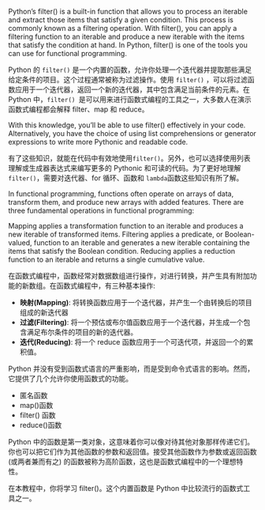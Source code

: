 Python’s filter() is a built-in function that allows you to process an iterable and extract those items that satisfy a given condition. This process is commonly known as a filtering operation. With filter(), you can apply a filtering function to an iterable and produce a new iterable with the items that satisfy the condition at hand. In Python, filter() is one of the tools you can use for functional programming.



Python 的 `filter()` 是一个内置的函数，允许你处理一个迭代器并提取那些满足给定条件的项目。这个过程通常被称为过滤操作。使用 `filter()` ，可以将过滤函数应用于一个迭代器，返回一个新的迭代器，其中包含满足当前条件的元素。在 Python 中，`filter() `是可以用来进行函数式编程的工具之一，大多数人在演示函数式编程都会解释 filter、map 和 reduce。

With this knowledge, you’ll be able to use filter() effectively in your code. Alternatively, you have the choice of using list comprehensions or generator expressions to write more Pythonic and readable code.

有了这些知识，就能在代码中有效地使用` filter() `。另外，也可以选择使用列表理解或生成器表达式来编写更多的 Pythonic 和可读的代码。为了更好地理解 `filter()`，需要对迭代器、for 循环、函数和 `lambda`函数这些知识有所了解。

In functional programming, functions often operate on arrays of data, transform them, and produce new arrays with added features. There are three fundamental operations in functional programming:

Mapping applies a transformation function to an iterable and produces a new iterable of transformed items.
Filtering applies a predicate, or Boolean-valued, function to an iterable and generates a new iterable containing the items that satisfy the Boolean condition.
Reducing applies a reduction function to an iterable and returns a single cumulative value.

在函数式编程中，函数经常对数据数组进行操作，对进行转换，并产生具有附加功能的新数组。在函数式编程中，有三种基本操作:

- **映射(Mapping)**:  将转换函数应用于一个迭代器，并产生一个由转换后的项目组成的新迭代器
- **过滤(Filtering)**:  将一个预估或布尔值函数应用于一个迭代器，并生成一个包含满足布尔条件的项目的新的迭代器。
- **迭代(Reducing)**:  将一个 reduce 函数应用于一个可迭代项，并返回一个的累积值。

Python 并没有受到函数式语言的严重影响，而是受到命令式语言的影响。然而，它提供了几个允许你使用函数式的功能。

- 匿名函数
- map()函数
- filter() 函数
- reduce()函数

Python 中的函数是第一类对象，这意味着你可以像对待其他对象那样传递它们。你也可以把它们作为其他函数的参数和返回值。接受其他函数作为参数或返回函数 (或两者兼而有之) 的函数被称为高阶函数，这也是函数式编程中的一个理想特性。

在本教程中，你将学习 filter()。这个内置函数是 Python 中比较流行的函数式工具之一。